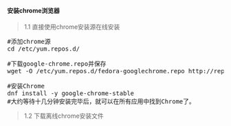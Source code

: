 #### 安装chrome浏览器
>1.1 直接使用chrome安装源在线安装
<pre class="prettyprint lang-s">
#添加chrome源
cd /etc/yum.repos.d/

#下载google-chrome.repo并保存
wget -O /etc/yum.repos.d/fedora-googlechrome.repo http://repo.fdzh.org/chrome/google-chrome-mirrors.repo 

#安装Chrome
dnf install -y google-chrome-stable
#大约等待十几分钟安装完毕后，就可以在所有应用中找到Chrome了。
</pre>

>1.2 下载离线chrome安装文件